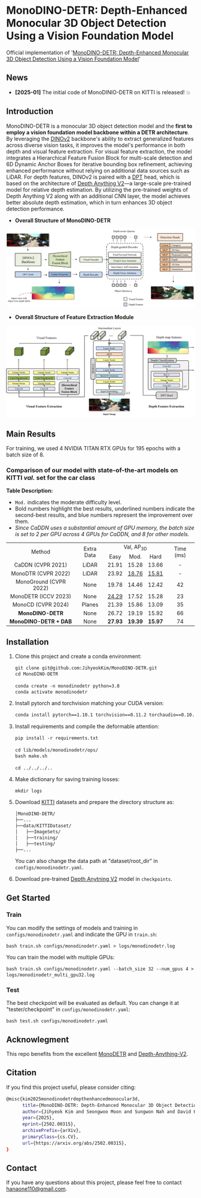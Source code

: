 # MonoDINO-DETR:  Depth-Enhanced Monocular 3D Object Detection Using a Vision Foundation Model

Official implementation of '[MonoDINO-DETR: Depth-Enhanced Monocular 3D Object Detection Using a Vision Foundation Model](https://arxiv.org/abs/2502.00315)'

## News
* **[2025-01]** The initial code of MonoDINIO-DETR on KITTI is released! :boom:

## Introduction
MonoDINO-DETR is a monocular 3D object detection model and the **first to employ a vision foundation model backbone within a DETR architecture**. By leveraging the [DINOv2](https://github.com/facebookresearch/dinov2) backbone's ability to extract generalized features across diverse vision tasks, it improves the model's performance in both depth and visual feature extraction. For visual feature extraction, the model integrates a Hierarchical Feature Fusion Block for multi-scale detection and 6D Dynamic Anchor Boxes for iterative bounding box refinement, achieving enhanced performance without relying on additional data sources such as LiDAR. For depth features, DINOv2 is paired with a [DPT](https://github.com/isl-org/DPT) head, which is based on the architecture of [Depth Anything V2](https://github.com/DepthAnything/Depth-Anything-V2)—a large-scale pre-trained model for relative depth estimation. By utilizing the pre-trained weights of Depth Anything V2 along with an additional CNN layer, the model achieves better absolute depth estimation, which in turn enhances 3D object detection performance.

* **Overall Structure of MonoDINO-DETR**
<div align="center">
  <img src="MonoDINODETR.jpg"/>
</div>

* **Overall Structure of Feature Extraction Module**
<div align="center">
  <img src="Feature_Extraction_Module.jpg"/>
</div>

## Main Results

For training, we used 4 NVIDIA TITAN RTX GPUs for 195 epochs with a batch size of 8.

### Comparison of our model with state-of-the-art models on KITTI *val.* set for the car class

**Table Description:** 
- `Mod.` indicates the moderate difficulty level.
- Bold numbers highlight the best results, underlined numbers indicate the second-best results, and blue numbers represent the improvement over them.  
- *Since CaDDN uses a substantial amount of GPU memory, the batch size is set to 2 per GPU across 4 GPUs for CaDDN, and 8 for other models.*


<table>
    <tr>
        <td rowspan="2", div align="center">Method</td>
        <td rowspan="2", div align="center">Extra Data</td>
        <td colspan="3", div align="center">Val, AP<sub>3D</sub></td>   
        <td rowspan="2", div align="center">Time (ms)</td>
    </tr>
    <tr>
        <td div align="center">Easy</td> 
        <td div align="center">Mod.</td> 
        <td div align="center">Hard</td> 
    </tr>
    <tr>
        <td div align="center">CaDDN (CVPR 2021)</td>
        <td div align="center">LiDAR</td>
        <td div align="center">21.91</td> 
        <td div align="center">15.28</td> 
        <td div align="center">13.66</td> 
        <td div align="center">-</td>
    </tr>  
    <tr>
        <td div align="center">MonoDTR (CVPR 2022)</td>
        <td div align="center">LiDAR</td>
        <td div align="center">23.92</td> 
        <td div align="center"><u>18.76</u></td> 
        <td div align="center"><u>15.81</u></td> 
        <td div align="center">-</td>
    </tr>  
    <tr>
        <td div align="center">MonoGround (CVPR 2022)</td>
        <td div align="center">None</td>
        <td div align="center">19.78</td> 
        <td div align="center">14.46</td> 
        <td div align="center">12.42</td> 
        <td div align="center">42</td>
    </tr>  
    <tr>
        <td div align="center">MonoDETR (ICCV 2023)</td>
        <td div align="center">None</td>
        <td div align="center"><u>24.29</u></td> 
        <td div align="center">17.52</td> 
        <td div align="center">15.28</td> 
        <td div align="center">23</td>
    </tr>  
    <tr>
        <td div align="center">MonoCD (CVPR 2024)</td>
        <td div align="center">Planes</td>
        <td div align="center">21.39</td> 
        <td div align="center">15.86</td> 
        <td div align="center">13.09</td> 
        <td div align="center">35</td>
    </tr>  
    <tr>
        <td div align="center"><b>MonoDINO-DETR</b></td>
        <td div align="center">None</td>
        <td div align="center">26.72</td> 
        <td div align="center">19.19</td> 
        <td div align="center">15.92</td> 
        <td div align="center">66</td>
    </tr>  
    <tr>
        <td div align="center"><b>MonoDINO-DETR + DAB</b></td>
        <td div align="center">None</td>
        <td div align="center"><b>27.93</b></td> 
        <td div align="center"><b>19.39</b></td> 
        <td div align="center"><b>15.97</b></td> 
        <td div align="center">74</td>
    </tr>
</table>


## Installation
1. Clone this project and create a conda environment:
    ```
    git clone git@github.com:JihyeokKim/MonoDINO-DETR.git
    cd MonoDINO-DETR

    conda create -n monodinodetr python=3.8
    conda activate monodinodetr
    ```
    
2. Install pytorch and torchvision matching your CUDA version:
    ```bash
    conda install pytorch==1.10.1 torchvision==0.11.2 torchaudio==0.10.1 cudatoolkit=11.3 -c pytorch -c conda-forge
    ```
    
3. Install requirements and compile the deformable attention:
    ```
    pip install -r requirements.txt

    cd lib/models/monodinodetr/ops/
    bash make.sh
    
    cd ../../../..
    ```
    
4. Make dictionary for saving training losses:
    ```
    mkdir logs
    ```
 
5. Download [KITTI](http://www.cvlibs.net/datasets/kitti/eval_object.php?obj_benchmark=3d) datasets and prepare the directory structure as:
    ```
    │MonoDINO-DETR/
    ├──...
    ├──data/KITTIDataset/
    │   ├──ImageSets/
    │   ├──training/
    │   ├──testing/
    ├──...
    ```
    You can also change the data path at "dataset/root_dir" in `configs/monodinodetr.yaml`.

6. Download pre-trained [Depth Anytning V2](https://github.com/DepthAnything/Depth-Anything-V2) model in `checkpoints`.

## Get Started

### Train
You can modify the settings of models and training in `configs/monodinodetr.yaml` and indicate the GPU in `train.sh`:

    bash train.sh configs/monodinodetr.yaml > logs/monodinodetr.log

You can train the model with multiple GPUs:

    bash train.sh configs/monodinodetr.yaml --batch_size 32 --num_gpus 4 > logs/monodinodetr_multi_gpu32.log
   
### Test
The best checkpoint will be evaluated as default. You can change it at "tester/checkpoint" in `configs/monodinodetr.yaml`:

    bash test.sh configs/monodinodetr.yaml


## Acknowlegment
This repo benefits from the excellent [MonoDETR](https://github.com/ZrrSkywalker/MonoDETR) and [Depth-Anything-V2](https://github.com/DepthAnything/Depth-Anything-V2).

## Citation
If you find this project useful, please consider citing:
```bash
@misc{kim2025monodinodetrdepthenhancedmonocular3d,
      title={MonoDINO-DETR: Depth-Enhanced Monocular 3D Object Detection Using a Vision Foundation Model}, 
      author={Jihyeok Kim and Seongwoo Moon and Sungwon Nah and David Hyunchul Shim},
      year={2025},
      eprint={2502.00315},
      archivePrefix={arXiv},
      primaryClass={cs.CV},
      url={https://arxiv.org/abs/2502.00315}, 
}
```

## Contact
If you have any questions about this project, please feel free to contact hanaone110@gmail.com.
